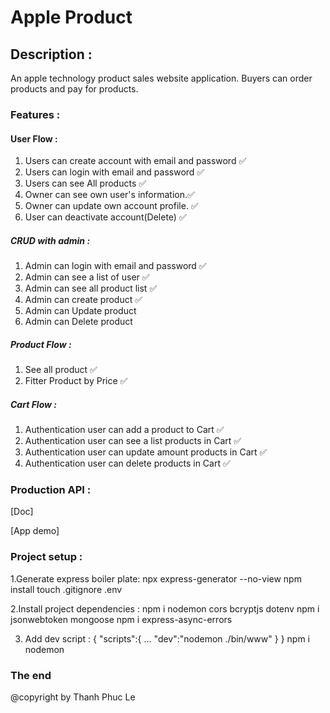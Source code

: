# Apple Product

## Description :

An apple technology product sales website application. Buyers can order products and pay for products.

### Features :

#### User Flow :

1. Users can create account with email and password ✅
2. Users can login with email and password ✅
3. Users can see All products ✅
4. Owner can see own user's information.✅
5. Owner can update own account profile. ✅
6. User can deactivate account(Delete) ✅

##### CRUD with admin :

1. Admin can login with email and password ✅
2. Admin can see a list of user ✅
3. Admin can see all product list ✅
4. Admin can create product ✅
5. Admin can Update product
6. Admin can Delete product

##### Product Flow :

1. See all product ✅
2. Fitter Product by Price ✅

##### Cart Flow :

1. Authentication user can add a product to Cart ✅
2. Authentication user can see a list products in Cart ✅
3. Authentication user can update amount products in Cart ✅
4. Authentication user can delete products in Cart ✅

### Production API :

[Doc]

[App demo]

### Project setup :

1.Generate express boiler plate:
npx express-generator --no-view
npm install
touch .gitignore .env

2.Install project dependencies :
npm i nodemon cors bcryptjs dotenv
npm i jsonwebtoken mongoose
npm i express-async-errors

3. Add dev script :
   {
   "scripts":{
   ...
   "dev":"nodemon ./bin/www"
   }
   }
   npm i nodemon

### The end

@copyright by Thanh Phuc Le
